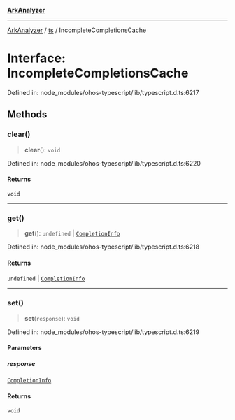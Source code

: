 [**ArkAnalyzer**](../../../../README.md)

***

[ArkAnalyzer](../../../../globals.md) / [ts](../README.md) / IncompleteCompletionsCache

# Interface: IncompleteCompletionsCache

Defined in: node\_modules/ohos-typescript/lib/typescript.d.ts:6217

## Methods

### clear()

> **clear**(): `void`

Defined in: node\_modules/ohos-typescript/lib/typescript.d.ts:6220

#### Returns

`void`

***

### get()

> **get**(): `undefined` \| [`CompletionInfo`](CompletionInfo.md)

Defined in: node\_modules/ohos-typescript/lib/typescript.d.ts:6218

#### Returns

`undefined` \| [`CompletionInfo`](CompletionInfo.md)

***

### set()

> **set**(`response`): `void`

Defined in: node\_modules/ohos-typescript/lib/typescript.d.ts:6219

#### Parameters

##### response

[`CompletionInfo`](CompletionInfo.md)

#### Returns

`void`
